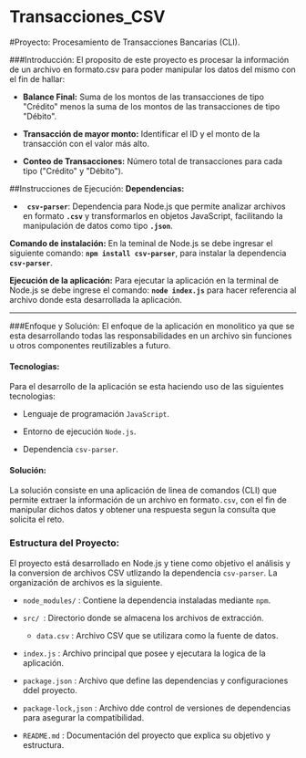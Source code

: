 # Transacciones_CSV
#Proyecto: Procesamiento de Transacciones Bancarias (CLI).

###Introducción:
El proposito de este proyecto es procesar la información de un archivo en formato.csv para poder manipular los datos del mismo con el fin de hallar:
- **Balance Final:**
Suma de los montos de las transacciones de tipo "Crédito" menos la suma de los montos de las transacciones de tipo "Débito".

- **Transacción de mayor monto:**
Identificar el ID y el monto de la transacción con el valor más alto.

- **Conteo de Transacciones:**
Número total de transacciones para cada tipo ("Crédito" y "Débito").

##Instrucciones de Ejecución:
**Dependencias:**
- **` csv-parser`**: Dependencia para Node.js que permite analizar archivos en formato **`.csv`** y transformarlos en objetos JavaScript, facilitando la manipulación de datos como tipo **`.json`**. 

**Comando de instalación:**
En la teminal de Node.js se debe ingresar el siguiente comando: **`npm install csv-parser`**, para instalar la dependencia  **` csv-parser`**.


**Ejecución de la aplicación:**
Para ejecutar la aplicación en la terminal de Node.js se debe ingrese el comando: **`node index.js`** para hacer referencia al archivo donde esta desarrollada la aplicación.

----
###Enfoque y Solución:
El enfoque de la aplicación en monolitico ya que se esta desarrollando todas las responsabilidades en un archivo sin funciones u otros componentes reutilizables a futuro.

#### **Tecnologias:**
Para el desarrollo de la aplicación se esta haciendo uso de las siguientes tecnologias:
- Lenguaje de programación `JavaScript`.

- Entorno de ejecución `Node.js`.

- Dependencia `csv-parser`.

#### **Solución:**
La solución consiste en una aplicación de linea de comandos (CLI) que permite extraer la información de un archivo en formato`.csv`, con el  fin de manipular dichos datos y obtener una respuesta segun la consulta que solicita el reto.

### Estructura del Proyecto:
El proyecto está desarrollado en Node.js y tiene como objetivo el análisis y la conversion de archivos CSV utlizando la dependencia `csv-parser`. La organización de archivos es la siguiente.
- `node_modules/` : Contiene la dependencia instaladas mediante `npm`.

- `src/ `: Directorio donde se almacena los archivos de extracción.

    - `data.csv` : Archivo CSV que se utilizara como la fuente de datos.
	
- `index.js` : Archivo principal que posee y ejecutara la logica de la aplicación.

- `package.json` : Archivo que define las dependencias y configuraciones ddel proyecto.

- `package-lock,json` : Archivo dde control de versiones de dependencias para asegurar la compatibilidad.

- `README.md` : Documentación del proyecto que explica su objetivo y estructura.


